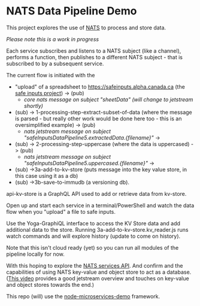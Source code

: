# NATS Data Pipeline Demo

This project explores the use of [NATS](https://nats.io/) to process and store data.  

*Please note this is a work in progress*

Each service subscribes and listens to a NATS subject (like a channel), performs a function, then publishes to a different NATS subject - that is subscribed to by a subsequent service. 

The current flow is initiated with the 
* "upload" of a spreadsheet to https://safeinputs.alpha.canada.ca (the [safe inputs project](https://github.com/PHACDataHub/safe-inputs)) -> (pub)
  * *core nats message on subject "sheetData" (will change to jetstream shortly)* 
* (sub) -> 1-processing-step-extract-subset-of-data (where the message is parsed - but really other work would be done here too - this is an oversimplified example) -> (pub)
  * *nats jetstream message on subject "safeInputsDataPipeline5.extractedData.{filename}"* -> 
* (sub) -> 2-processing-step-uppercase (where the data is uppercased) -> (pub) 
  * *nats jetstream message on subject "safeInputsDataPipeline5.uppercased.{filename}"* -> 
* (sub) ->3a-add-to-kv-store (puts message into the key value store, in this case using it as a db) 
* (sub) ->3b-save-to-immudb (a versioning db).  

api-kv-store is a GraphQL API used to add or retrieve data from kv-store. 

Open up and start each service in a terminal/PowerShell and watch the data flow when you "upload" a file to safe inputs. 

Use the Yoga-GraphiQL interface to access the KV Store data and add additional data to the store. 
Running 3a-add-to-kv-store.kv_reader.js runs watch commands and will explore history (update to come on history).

Note that this isn't cloud ready (yet) so you can run all modules of the pipeline locally for now. 

With this hoping to explore the [NATS services API](https://www.youtube.com/watch?v=vUWw3HVY35E).  And confirm and the capabilities of using NATS key-value and object store to act as a database. ([This video](https://www.youtube.com/watch?v=EJJ2SG-cKyM) provides a good jetstream overview and touches on key-value and object stores towards the end.) 

This repo (will) use the [node-microservices-demo](https://github.com/PHACDataHub/node-microservices-demo) framework.

 
